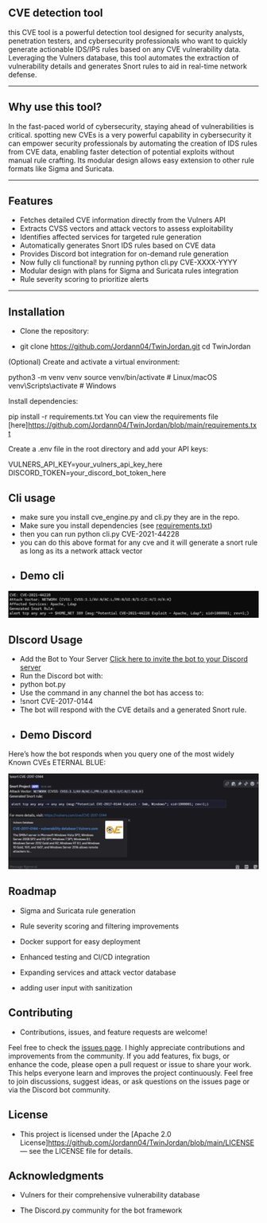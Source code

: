 CVE detection tool
---
 this CVE tool is a powerful detection tool designed for security analysts, penetration testers, and cybersecurity professionals who want to quickly generate actionable IDS/IPS rules based on any CVE vulnerability data. Leveraging the Vulners database, this tool automates the extraction of vulnerability details and generates Snort rules to aid in real-time network defense.

---

## Why use this tool?

In the fast-paced world of cybersecurity, staying ahead of vulnerabilities is critical. spotting new CVEs is a very powerful capability in cybersecurity it can empower security professionals by automating the creation of IDS rules from CVE data, enabling faster detection of potential exploits without manual rule crafting. Its modular design allows easy extension to other rule formats like Sigma and Suricata.

---

## Features

- Fetches detailed CVE information directly from the Vulners API  
- Extracts CVSS vectors and attack vectors to assess exploitability  
- Identifies affected services for targeted rule generation  
- Automatically generates Snort IDS rules based on CVE data  
- Provides Discord bot integration for on-demand rule generation  
- Now fully cli functional! by running python cli.py CVE-XXXX-YYYY  
- Modular design with plans for Sigma and Suricata rules integration  
- Rule severity scoring to prioritize alerts
---

## Installation

- Clone the repository:

- git clone https://github.com/Jordann04/TwinJordan.git
cd TwinJordan

(Optional) Create and activate a virtual environment:

python3 -m venv venv
source venv/bin/activate # Linux/macOS
venv\Scripts\activate # Windows

Install dependencies:

pip install -r requirements.txt
You can view the requirements file [here]https://github.com/Jordann04/TwinJordan/blob/main/requirements.txt


Create a .env file in the root directory and add your API keys:

VULNERS_API_KEY=your_vulners_api_key_here
DISCORD_TOKEN=your_discord_bot_token_here

## Cli usage
- make sure you install cve_engine.py and cli.py they are in the repo.
- Make sure you install dependencies (see [requirements.txt](https://github.com/Jordann04/TwinJordan/blob/main/requirements.txt))
- then you can run python cli.py CVE-2021-44228
- you can do this above format for any cve and it will generate a snort rule as long as its a network attack vector
- ## Demo cli
 ![CLI in action](../images/cli2_demo.png)

## DIscord Usage
- Add the Bot to Your Server
  [Click here to invite the bot to your Discord server](https://discord.com/oauth2/authorize?client_id=1367699287906979870&permissions=84992&integration_type=0&scope=bot)
- Run the Discord bot with:
- python bot.py
- Use the command in any channel the bot has access to:
- !snort CVE-2017-0144
- The bot will respond with the CVE details and a generated Snort rule.
- ## Demo Discord

Here’s how the bot responds when you query one of the most widely Known CVEs ETERNAL BLUE:

![Discord bot in action](../images/Bot_run.png)

## Roadmap

- Sigma and Suricata rule generation

- Rule severity scoring and filtering improvements

- Docker support for easy deployment

- Enhanced testing and CI/CD integration

- Expanding services and attack vector database
 
- adding user input with sanitization
## Contributing
- Contributions, issues, and feature requests are welcome! 

Feel free to check the [issues page](https://github.com/Jordann04/TwinJordan/issues).
I highly appreciate contributions and improvements from the community. If you add features, fix bugs, or enhance the code, please open a pull request or issue to share your work. This helps everyone learn and improves the project continuously.
Feel free to join discussions, suggest ideas, or ask questions on the issues page or via the Discord bot community.



## License
- This project is licensed under the [Apache 2.0 License]https://github.com/Jordann04/TwinJordan/blob/main/LICENSE — see the LICENSE file for details.


## Acknowledgments
- Vulners for their comprehensive vulnerability database

- The Discord.py community for the bot framework
